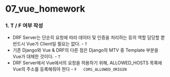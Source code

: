 # 07_vue_homework

### 1. T / F 여부 작성

- DRF Server는 단순히 요청에 따라 데이터 및 인증을 처리하는 등의 역할 담당할 뿐 반드시 Vue가 Client일 필요는 없다. - `T`
- 기존 Django와 Vue & DRF의 다른 점은 Django의 MTV 중 Template 부분을 Vue가 대체한 것이다. - `T`
- DRF Server에서 Vue에서의 요청을 허용하기 위해, ALLOWED_HOSTS 목록에 Vue의 주소를 등록해줘야 한다 - `F   CORS_ALLOWED_ORIGIN`

